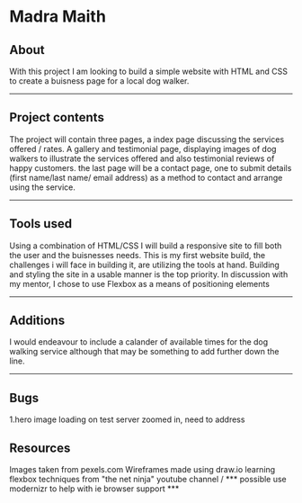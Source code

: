 <h1>Madra Maith</h1>

<h2>About</h2>
<p>With this project I am looking to build a simple website with HTML and CSS to create a buisness page for a local dog walker.</p>
<hr>
<h2>Project contents</h2>
<p>The project will contain three pages, a index page discussing the services offered / rates.
A gallery and testimonial page, displaying images of dog walkers to illustrate the services offered and also testimonial reviews of happy customers.
the last page will be a contact page, one to submit details (first name/last name/ email address) as a method to contact and arrange using the service.
</p>
<hr>
<h2>Tools used</h2>
<p>Using a combination of HTML/CSS I will build a responsive site to fill both the user and the buisnesses needs.
This is my first website build, the challenges i will face in building it, are utilizing the tools at hand. 
Building and styling the site in a usable manner is the top priority.
In discussion with my mentor, I chose to use Flexbox as a means of positioning elements</p>
<hr>
<h2>Additions</h2>
<p>I would endeavour to include a calander of available times for the dog walking service although that may be something to add further down the line.</p>
<hr>
<h2>Bugs</h2>
<p>
1.hero image loading on test server zoomed in, need to address
</p>
<h2>Resources</h2>
<p>
Images taken from pexels.com
Wireframes made using draw.io
learning flexbox techniques from "the net ninja" youtube channel / *** possible use modernizr to help with ie browser support ***
</p>
